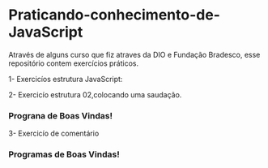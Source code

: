# Praticando-conhecimento-de-JavaScript
Através de alguns curso que fiz atraves da DIO  e Fundação Bradesco, esse repositório contem exercícios práticos.

1- Exercicíos estrutura JavaScript:

<DOCTYPE html>
<html>
<head>
<title>...</title>
<meta>
<meta>

<body>

<script language ="javascript">
/* Objetivo */

/* Definição de Varíaveis */

/* Entrada de Dados */

/* saída de Dados */

</script>

<body>
</html>

2- Exercicío estrutura 02,colocando uma saudação.
<!DOCTYPE html>
<html>
<head>
<title>js01_Estrutura2.html</title>
<meta http-equiv="Content-Type" content="text/html; charset=utf-8">
<meta charset="utf-8"/>
<body>
    <h3>Prograna de Boas Vindas!</h3>

<script language ="JavaScript">
    <!--    
        /* Objetivo: Capturar  o nome do usuário e apresentar uma saudação personalizada
        definir as variáveis com prefixo js_
        Elementos de Entrada: método prompt do objeto window
        elementos de Saída: método write do objetivp document
        */

/* Definição de Varíaveis */
var js_nome;

/* Entrada de Dados */
js_nome = window.prompt('Entre com seu nome:','Digite seu nome nesta caixa');
/* saída de Dados */
document.write(Òla + js_nome + 'Seja Bem Vindo!');
// Mensagem de saudação Personalizada
//-->
</script>

<body>
</head>
</html>

3- Exercicío de comentário
<!Doctype html>
<html>
    <head>
        <title>js_03_Comentario04.html</title>
        <meta http-equiv="Contentent-Type" content="test/html; charset=utf-8">
            <meta charset="utf-8"/>
            </head>
            <body>
                <h3>Programas de Boas Vindas!</h3>
                <script language="javascript">
                    <!--
                        /* Objetivo: Capturar o nome do usuário e apresentar uma saudação personalizada
                        Definir as variáveis com o prefixo js_
                        Para os elementos de entrada: metódo prompt do objeto window
                        Para os elementos de Saída: metódo write do objeto document
                        */
                       /* Definição de Variáveis*/
                       var js_nome;
                       /* Entrda de Dados*/
                       js_nome = window.prompt('Entre com seu nome: ', 'Digite seu  nome nesta caixa');
                       /* Saída de Dados */
                       document.write('O1\u00e1 ' + js_nome + 'Seja Bem Vindo!'); //Mensagem de Saudação Personalizada
                       //-->
                       </script>
            </body>
            </html>
